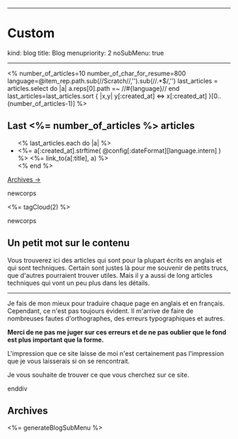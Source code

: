 -----
# Custom 
kind: blog
title: Blog
menupriority: 2
noSubMenu: true

-----

<% 
    number_of_articles=10
    number_of_char_for_resume=800
    language=@item_rep.path.sub(/\/Scratch\//,'').sub(/\/.*$/,'') 
    last_articles = articles.select do |a| 
            a.reps[0].path =~ /\/#{language}\// 
    end
    last_articles=last_articles.sort { |x,y| y[:created_at] <=> x[:created_at] }[0..(number_of_articles-1)]
%>

## Last <%= number_of_articles %> articles

<ul>
<% last_articles.each do |a| %>
    <li>
        <span class="date"><%= a[:created_at].strftime( @config[:dateFormat][language.intern] ) %></span> <%= link_to(a[:title], a) %>
    </li>
<% end %>
</ul>

<a href="#archives">Archives &rarr;</a>

newcorps

<div>
<%= tagCloud(2) %>
</div>

newcorps

## Un petit mot sur le contenu



Vous trouverez ici des articles qui sont pour la plupart
écrits en anglais et qui sont techniques.
Certain sont justes là pour me souvenir de petits trucs, que
d'autres pourraient trouver utiles. Mais il y a aussi de
long articles techniques qui vont un peu plus dans les détails.


---

 Je fais de mon mieux pour traduire chaque page en anglais et en français.
Cependant, ce n'est pas toujours évident. 
Il m'arrive de faire de nombreuses fautes d'orthographes, des erreurs typographiques et autres. 



<strong> Merci de ne pas me juger sur ces erreurs et de ne pas oublier que le fond est plus important que la forme. </strong>

L'impression que ce site laisse de moi n'est certainement pas l'impression que je vous laisserais si on se rencontrait.


Je vous souhaite de trouver ce que vous cherchez sur ce site.

enddiv

## Archives

<%= generateBlogSubMenu %>
